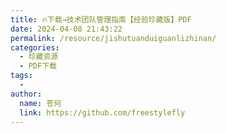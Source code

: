 ```yaml
---
title: 🔥下载→技术团队管理指南【经验珍藏版】PDF
date: 2024-04-08 21:43:22
permalink: /resource/jishutuanduiguanlizhinan/
categories:
  - 珍藏资源
  - PDF下载
tags:
  - 
author: 
  name: 苍何
  link: https://github.com/freestylefly
---
```

